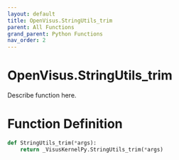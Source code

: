 ```yaml
---
layout: default
title: OpenVisus.StringUtils_trim
parent: All Functions
grand_parent: Python Functions
nav_order: 2
---
```


# OpenVisus.StringUtils_trim

Describe function here.

# Function Definition

```python
def StringUtils_trim(*args):
    return _VisusKernelPy.StringUtils_trim(*args)
```